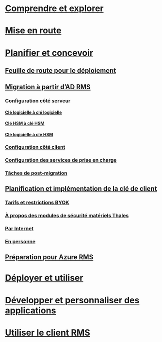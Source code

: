 # [Comprendre et explorer](/rights-management/understand-explore/azure-rights-management)
# [Mise en route](/rights-management/get-started/requirements-azure-rms)
# [Planifier et concevoir](./deployment-roadmap.md)
## [Feuille de route pour le déploiement](./deployment-roadmap.md)
## [Migration à partir d’AD RMS](./migrate-from-ad-rms-to-azure-rms.md)
### [Configuration côté serveur](./migrate-from-ad-rms-phase1.md)
#### [Clé logicielle à clé logicielle](migrate-softwarekey-to-softwarekey.md)
#### [Clé HSM à clé HSM](migrate-hsmkey-to-hsmkey.md)
#### [Clé logicielle à clé HSM](migrate-softwarekey-to-hsmkey.md)
### [Configuration côté client](./migrate-from-ad-rms-phase2.md)
### [Configuration des services de prise en charge](./migrate-from-ad-rms-phase3.md)
### [Tâches de post-migration](./migrate-from-ad-rms-phase4.md)
## [Planification et implémentation de la clé de client](./plan-implement-tenant-key.md)
### [Tarifs et restrictions BYOK](byok-price-restrictions.md)
### [À propos des modules de sécurité matériels Thales](thales-hsm.md)
### [Par Internet](generate-tenant-key-internet.md)
### [En personne](generate-tenant-key-in-person.md)
## [Préparation pour Azure RMS](./prepare.md)
# [Déployer et utiliser](/rights-management/deploy-use/activate-service)
# [Développer et personnaliser des applications](/rights-management/develop/developers-guide)
# [Utiliser le client RMS](/rights-management/rms-client/use-client)

<!--HONumber=Apr16_HO3-->


